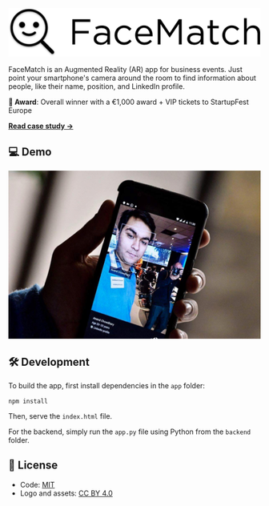 ![FaceMatch](/facematch-logo.png)

FaceMatch is an Augmented Reality (AR) app for business events. Just point your smartphone's camera around the room to find information about people, like their name, position, and LinkedIn profile.

**🥇 Award**: Overall winner with a €1,000 award + VIP tickets to StartupFest Europe

[**Read case study →**](https://anandchowdhary.com/projects/facematch)

## 💻 Demo

![FaceMatch screenshot](/facematch-screenshot.png)

## 🛠️ Development

To build the app, first install dependencies in the `app` folder:

```
npm install
```

Then, serve the `index.html` file.

For the backend, simply run the `app.py` file using Python from the `backend` folder.

## 📄 License

- Code: [MIT](/LICENSE)
- Logo and assets: [CC BY 4.0](https://creativecommons.org/licenses/by/4.0/)
